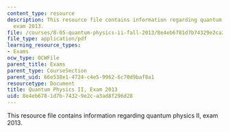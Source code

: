```yaml
---
content_type: resource
description: This resource file contains information regarding quantum physics II,
  exam 2013.
file: /courses/8-05-quantum-physics-ii-fall-2013/8e4eb6781d7b74329e2ca3ad8f296d28_MIT8_05F13_final_2013.pdf
file_type: application/pdf
learning_resource_types:
- Exams
ocw_type: OCWFile
parent_title: Exams
parent_type: CourseSection
parent_uid: 66e538e1-4724-c4e5-9962-6c70d9baf8a1
resourcetype: Document
title: Quantum Physics II, Exam 2013
uid: 8e4eb678-1d7b-7432-9e2c-a3ad8f296d28
---
```

This resource file contains information regarding quantum physics II, exam 2013.

